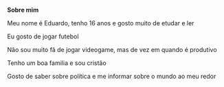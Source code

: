 **Sobre mim** 

Meu nome é Eduardo, tenho 16 anos e gosto muito de etudar e ler

Eu gosto de jogar futebol

Não sou muito fã de jogar videogame, mas de vez em quando é produtivo

Tenho um boa familia e sou cristão

Gosto de saber sobre política e me informar sobre o mundo ao meu redor
